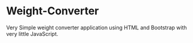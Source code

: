 # Weight-Converter

Very Simple weight converter application using HTML and Bootstrap with very little JavaScript.
